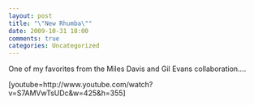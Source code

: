 ```yaml
---
layout: post
title: "\"New Rhumba\""
date: 2009-10-31 18:00
comments: true
categories: Uncategorized
---
```

<p>One of my favorites from the Miles Davis and Gil Evans collaboration....</p>
[youtube=http://www.youtube.com/watch?v=S7AMVwTsUDc&w=425&h=355]
